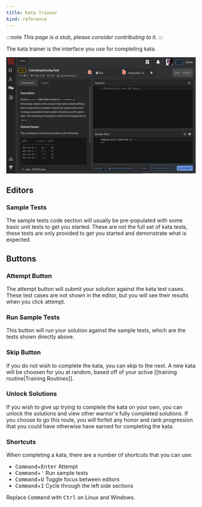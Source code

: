 ```yaml
---
title: Kata Trainer
kind: reference
---
```


:::note
*This page is a stub, please consider contributing to it.*
:::

The kata trainer is the interface you use for completing kata. 

![Kata Trainer](./img/kata-trainer.png)

## Editors

### Sample Tests
The sample tests code section will usually be pre-populated with some basic unit tests to get you started. These are not the full set of kata tests, these tests are only provided to get you started and demonstrate what is expected.

## Buttons

### Attempt Button
The attempt button will submit your solution against the kata test cases. These test cases are not shown in the editor, but you will see their results when you click attempt. 

### Run Sample Tests
This button will run your solution against the sample tests, which are the tests shown directly above.

### Skip Button
If you do not wish to complete the kata, you can skip to the next. A new kata will be choosen for you at random, based off of your active [[training routine|Training Routines]]. 

### Unlock Solutions
If you wish to give up trying to complete the kata on your own, you can unlock the solutions and view other warrior's fully completed solutions. If you choose to go this route, you will forfeit any honor and rank progression that you could have otherwise have earned for completing the kata.

### Shortcuts

When completing a kata, there are a number of shortcuts that you can use:

- <kbd>Command</kbd>+<kbd>Enter</kbd> Attempt
- <kbd>Command</kbd>+<kbd>'</kbd> Run sample tests
- <kbd>Command</kbd>+<kbd>U</kbd> Toggle focus between editors
- <kbd>Command</kbd>+<kbd>I</kbd> Cycle through the left side sections

Replace <kbd>Command</kbd> with <kbd>Ctrl</kbd> on Linux and Windows.

